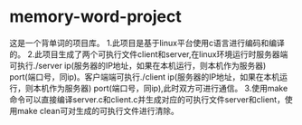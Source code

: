 # memory-word-project
这是一个背单词的项目库。
1.此项目是基于linux平台使用c语言进行编码和编译的。
2.此项目生成了两个可执行文件client和server,在linux环境运行时服务器端可执行./server ip(服务器的IP地址，如果在本机运行，则本机作为服务器) port(端口号，同ip)。客户端端可执行./client ip(服务器的IP地址，如果在本机运行，则本机作为服务器) port(端口号，同ip),此时双方可进行通信。
3.使用make命令可以直接编译server.c和client.c并生成对应的可执行文件server和client，使用make clean可对生成的可执行文件进行清除。
